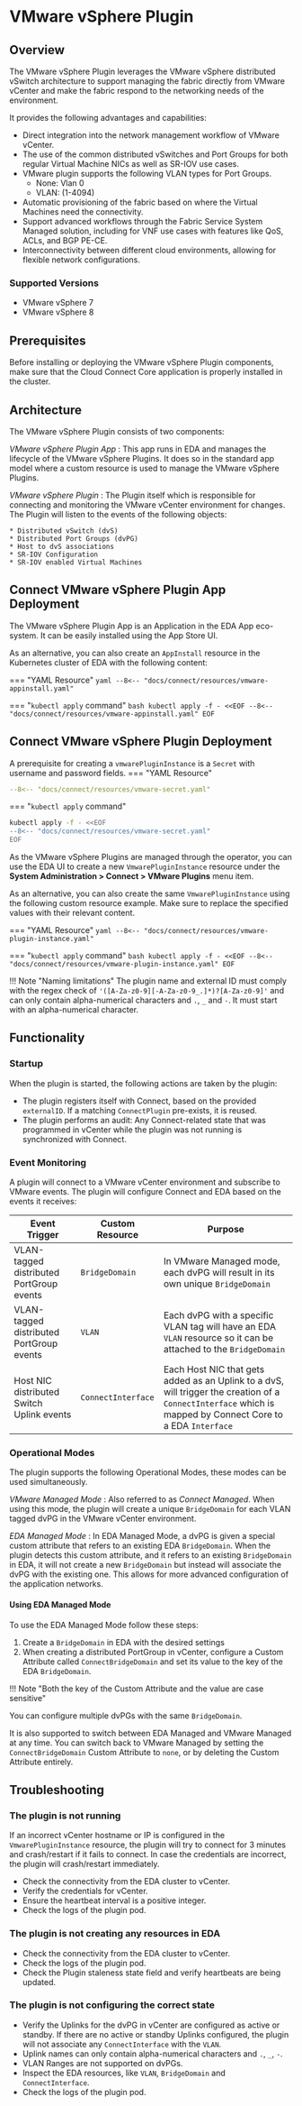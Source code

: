 
# VMware vSphere Plugin

## Overview

The VMware vSphere Plugin leverages the VMware vSphere distributed vSwitch architecture to support managing the fabric directly from VMware vCenter and make the fabric respond to the networking needs of the environment.

It provides the following advantages and capabilities:

* Direct integration into the network management workflow of VMware vCenter.
* The use of the common distributed vSwitches and Port Groups for both regular Virtual Machine NICs as well as SR-IOV use cases.
* VMware plugin supports the following VLAN types for Port Groups.
    * None: Vlan 0
    * VLAN: <vlan-id> (1-4094)
* Automatic provisioning of the fabric based on where the Virtual Machines need the connectivity.
* Support advanced workflows through the Fabric Service System Managed solution, including for VNF use cases with features like QoS, ACLs, and BGP PE-CE.
* Interconnectivity between different cloud environments, allowing for flexible network configurations.

### Supported Versions

* VMware vSphere 7
* VMware vSphere 8

## Prerequisites

Before installing or deploying the VMware vSphere Plugin components, make sure that the Cloud Connect Core application is properly installed in the cluster.

## Architecture

The VMware vSphere Plugin consists of two components:

*VMware vSphere Plugin App*
: This app runs in EDA and manages the lifecycle of the VMware vSphere Plugins. It does so in the standard app model where a custom resource is used to manage the VMware vSphere Plugins.

*VMware vSphere Plugin*
: The Plugin itself which is responsible for connecting and monitoring the VMware vCenter environment for changes. The Plugin will listen to the events of the following objects:

    * Distributed vSwitch (dvS)
    * Distributed Port Groups (dvPG)
    * Host to dvS associations
    * SR-IOV Configuration
    * SR-IOV enabled Virtual Machines

## Connect VMware vSphere Plugin App Deployment

The VMware vSphere Plugin App is an Application in the EDA App eco-system. It can be easily installed using the App Store UI.

As an alternative, you can also create an `AppInstall` resource in the Kubernetes cluster of EDA with the following content:

=== "YAML Resource"
    ```yaml
    --8<-- "docs/connect/resources/vmware-appinstall.yaml"
    ```

=== "`kubectl apply` command"
    ```bash
    kubectl apply -f - <<EOF
    --8<-- "docs/connect/resources/vmware-appinstall.yaml"
    EOF
    ```

## Connect VMware vSphere Plugin Deployment

A prerequisite for creating a `vmwarePluginInstance` is a `Secret` with username and password fields.
=== "YAML Resource"
```yaml
--8<-- "docs/connect/resources/vmware-secret.yaml"
```

=== "`kubectl apply` command"
```bash
kubectl apply -f - <<EOF
--8<-- "docs/connect/resources/vmware-secret.yaml"
EOF
```

As the VMware vSphere Plugins are managed through the operator, you can use the EDA UI to create a new `VmwarePluginInstance` resource under the **System Administration > Connect > VMware Plugins** menu item.

As an alternative, you can also create the same `VmwarePluginInstance` using the following custom resource example. Make sure to replace the specified values with their relevant content.

=== "YAML Resource"
    ```yaml
    --8<-- "docs/connect/resources/vmware-plugin-instance.yaml"
    ```

=== "`kubectl apply` command"
    ```bash
    kubectl apply -f - <<EOF
    --8<-- "docs/connect/resources/vmware-plugin-instance.yaml"
    EOF
    ```

!!! Note "Naming limitations"
    The plugin name and external ID must comply with the regex check of `'([A-Za-z0-9][-A-Za-z0-9_.]*)?[A-Za-z0-9]'` and can only contain alpha-numerical characters and `.`, `_` and `-`. It must start with an alpha-numerical character.

## Functionality

### Startup

When the plugin is started, the following actions are taken by the plugin:

* The plugin registers itself with Connect, based on the provided `externalID`. If a matching `ConnectPlugin` pre-exists, it is reused.
* The plugin performs an audit: Any Connect-related state that was programmed in vCenter while the plugin was not running is synchronized with Connect.

### Event Monitoring

A plugin will connect to a VMware vCenter environment and subscribe to VMware events. The plugin will configure Connect and EDA based on the events it receives:

| **Event Trigger**                         | Custom Resource    | Purpose                                                                                                                                                     |
| ----------------------------------------- | ------------------ | ----------------------------------------------------------------------------------------------------------------------------------------------------------- |
| VLAN-tagged distributed PortGroup events  | `BridgeDomain`     | In VMware Managed mode, each dvPG will result in its own unique `BridgeDomain`                                                                              |
| VLAN-tagged distributed PortGroup events  | `VLAN`             | Each dvPG with a specific VLAN tag will have an EDA `VLAN` resource so it can be attached to the `BridgeDomain`                                             |
| Host NIC distributed Switch Uplink events | `ConnectInterface` | Each Host NIC that gets added as an Uplink to a dvS, will trigger the creation of a `ConnectInterface` which is mapped by Connect Core to a EDA `Interface` |

### Operational Modes

The plugin supports the following Operational Modes, these modes can be used simultaneously.

*VMware Managed Mode*
: Also referred to as *Connect Managed*. When using this mode, the plugin will create a unique `BridgeDomain` for each VLAN tagged dvPG in the VMware vCenter environment.

*EDA Managed Mode*
: In EDA Managed Mode, a dvPG is given a special custom attribute that refers to an existing EDA `BridgeDomain`. When the plugin detects this custom attribute, and it refers to an existing `BridgeDomain` in EDA, it will not create a new `BridgeDomain` but instead will associate the dvPG with the existing one. This allows for more advanced configuration of the application networks.

#### Using EDA Managed Mode

To use the EDA Managed Mode follow these steps:

1. Create a `BridgeDomain` in EDA with the desired settings
2. When creating a distributed PortGroup in vCenter, configure a Custom Attribute called `ConnectBridgeDomain` and set its value to the key of the EDA `BridgeDomain`.

!!! Note "Both the key of the Custom Attribute and the value are case sensitive"

You can configure multiple dvPGs with the same `BridgeDomain`.

It is also supported to switch between EDA Managed and VMware Managed at any time. You can switch back to VMware Managed by setting the `ConnectBridgeDomain` Custom Attribute to `none`, or by deleting the Custom Attribute entirely.

## Troubleshooting

### The plugin is not running

If an incorrect vCenter hostname or IP is configured in the `VmwarePluginInstance` resource, the plugin will try to connect for 3 minutes and crash/restart if it fails to connect. In case the credentials are incorrect, the plugin will crash/restart immediately.

* Check the connectivity from the EDA cluster to vCenter.
* Verify the credentials for vCenter.
* Ensure the heartbeat interval is a positive integer.
* Check the logs of the plugin pod.

### The plugin is not creating any resources in EDA

* Check the connectivity from the EDA cluster to vCenter.
* Check the logs of the plugin pod.
* Check the Plugin staleness state field and verify heartbeats are being updated.

### The plugin is not configuring the correct state

* Verify the Uplinks for the dvPG in vCenter are configured as active or standby. If there are no active or standby Uplinks configured, the plugin will not associate any `ConnectInterface` with the `VLAN`.
* Uplink names can only contain alpha-numerical characters and `.`, `_`, `-`.
* VLAN Ranges are not supported on dvPGs.
* Inspect the EDA resources, like `VLAN`, `BridgeDomain` and `ConnectInterface`.
* Check the logs of the plugin pod.
